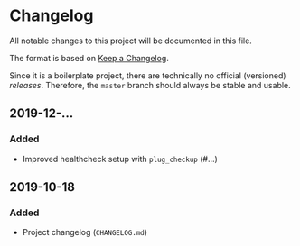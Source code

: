 # Changelog

All notable changes to this project will be documented in this file.

The format is based on [Keep a Changelog](https://keepachangelog.com/en/1.0.0/).

Since it is a boilerplate project, there are technically no official (versioned) _releases_. Therefore, the `master` branch should always be stable and usable.

## 2019-12-…

### Added

- Improved healthcheck setup with `plug_checkup` (#…)

## 2019-10-18

### Added

- Project changelog (`CHANGELOG.md`)
